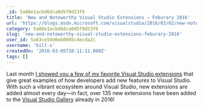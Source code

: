 ```yaml
---
_id: 5a88e1acbd6dca0d5f0d23f6
title: 'New and Noteworthy Visual Studio Extensions – Feburary 2016'
url: 'https://blogs.msdn.microsoft.com/visualstudio/2016/03/02/new-noteworthy-visual-studio-extensions-feburary-2016/'
category: 5a88e1acbd6dca0d5f0d23f6
slug: 'new-and-noteworthy-visual-studio-extensions-feburary-2016'
user_id: 5a83ce59d6eb0005c4ecda2c
username: 'bill-s'
createdOn: '2016-03-05T10:11:11.000Z'
tags: []
---
```


Last month <a href="https://blogs.msdn.microsoft.com/visualstudio/2016/02/11/find-your-favorite-visual-studio-extension/">I showed you a few of my favorite Visual Studio extensions</a> that give great examples of how developers add new features to Visual Studio. With such a vibrant ecosystem around Visual Studio, new extensions are added almost every day—in fact, over 135 new extensions have been added to the <a href="https://microsoft.sharepoint.com/teams/dd_vsblog/Blog%20Post%20Drafts/visualstudiogallery.msdn.microsoft.com">Visual Studio Gallery</a> already in 2016!
